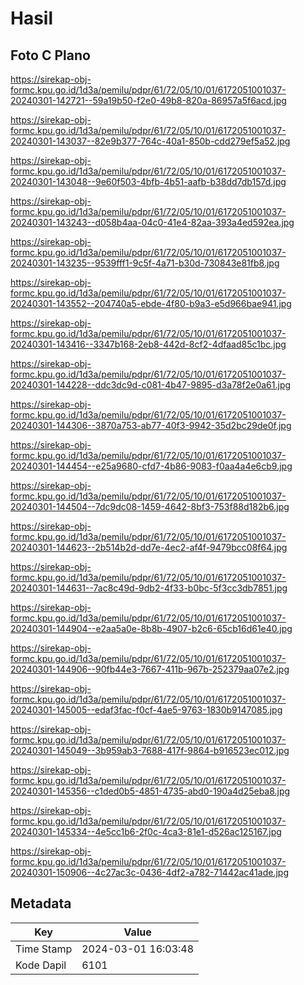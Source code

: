 # Hasil

## Foto C Plano

https://sirekap-obj-formc.kpu.go.id/1d3a/pemilu/pdpr/61/72/05/10/01/6172051001037-20240301-142721--59a19b50-f2e0-49b8-820a-86957a5f6acd.jpg

https://sirekap-obj-formc.kpu.go.id/1d3a/pemilu/pdpr/61/72/05/10/01/6172051001037-20240301-143037--82e9b377-764c-40a1-850b-cdd279ef5a52.jpg

https://sirekap-obj-formc.kpu.go.id/1d3a/pemilu/pdpr/61/72/05/10/01/6172051001037-20240301-143048--9e60f503-4bfb-4b51-aafb-b38dd7db157d.jpg

https://sirekap-obj-formc.kpu.go.id/1d3a/pemilu/pdpr/61/72/05/10/01/6172051001037-20240301-143243--d058b4aa-04c0-41e4-82aa-393a4ed592ea.jpg

https://sirekap-obj-formc.kpu.go.id/1d3a/pemilu/pdpr/61/72/05/10/01/6172051001037-20240301-143235--9539fff1-9c5f-4a71-b30d-730843e81fb8.jpg

https://sirekap-obj-formc.kpu.go.id/1d3a/pemilu/pdpr/61/72/05/10/01/6172051001037-20240301-143552--204740a5-ebde-4f80-b9a3-e5d966bae941.jpg

https://sirekap-obj-formc.kpu.go.id/1d3a/pemilu/pdpr/61/72/05/10/01/6172051001037-20240301-143416--3347b168-2eb8-442d-8cf2-4dfaad85c1bc.jpg

https://sirekap-obj-formc.kpu.go.id/1d3a/pemilu/pdpr/61/72/05/10/01/6172051001037-20240301-144228--ddc3dc9d-c081-4b47-9895-d3a78f2e0a61.jpg

https://sirekap-obj-formc.kpu.go.id/1d3a/pemilu/pdpr/61/72/05/10/01/6172051001037-20240301-144306--3870a753-ab77-40f3-9942-35d2bc29de0f.jpg

https://sirekap-obj-formc.kpu.go.id/1d3a/pemilu/pdpr/61/72/05/10/01/6172051001037-20240301-144454--e25a9680-cfd7-4b86-9083-f0aa4a4e6cb9.jpg

https://sirekap-obj-formc.kpu.go.id/1d3a/pemilu/pdpr/61/72/05/10/01/6172051001037-20240301-144504--7dc9dc08-1459-4642-8bf3-753f88d182b6.jpg

https://sirekap-obj-formc.kpu.go.id/1d3a/pemilu/pdpr/61/72/05/10/01/6172051001037-20240301-144623--2b514b2d-dd7e-4ec2-af4f-9479bcc08f64.jpg

https://sirekap-obj-formc.kpu.go.id/1d3a/pemilu/pdpr/61/72/05/10/01/6172051001037-20240301-144631--7ac8c49d-9db2-4f33-b0bc-5f3cc3db7851.jpg

https://sirekap-obj-formc.kpu.go.id/1d3a/pemilu/pdpr/61/72/05/10/01/6172051001037-20240301-144904--e2aa5a0e-8b8b-4907-b2c6-65cb16d61e40.jpg

https://sirekap-obj-formc.kpu.go.id/1d3a/pemilu/pdpr/61/72/05/10/01/6172051001037-20240301-144906--90fb44e3-7667-411b-967b-252379aa07e2.jpg

https://sirekap-obj-formc.kpu.go.id/1d3a/pemilu/pdpr/61/72/05/10/01/6172051001037-20240301-145005--edaf3fac-f0cf-4ae5-9763-1830b9147085.jpg

https://sirekap-obj-formc.kpu.go.id/1d3a/pemilu/pdpr/61/72/05/10/01/6172051001037-20240301-145049--3b959ab3-7688-417f-9864-b916523ec012.jpg

https://sirekap-obj-formc.kpu.go.id/1d3a/pemilu/pdpr/61/72/05/10/01/6172051001037-20240301-145356--c1ded0b5-4851-4735-abd0-190a4d25eba8.jpg

https://sirekap-obj-formc.kpu.go.id/1d3a/pemilu/pdpr/61/72/05/10/01/6172051001037-20240301-145334--4e5cc1b6-2f0c-4ca3-81e1-d526ac125167.jpg

https://sirekap-obj-formc.kpu.go.id/1d3a/pemilu/pdpr/61/72/05/10/01/6172051001037-20240301-150906--4c27ac3c-0436-4df2-a782-71442ac41ade.jpg


## Metadata

| Key        | Value               |
| ---------- | ------------------- |
| Time Stamp | 2024-03-01 16:03:48 |
| Kode Dapil | 6101                |



